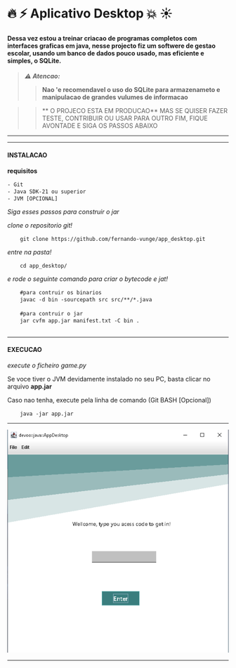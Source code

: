 # 🔥 ⚡ Aplicativo Desktop  💥 ☀

#### Dessa vez estou a treinar criacao de programas completos com interfaces graficas em java, nesse projecto fiz um softwere de gestao escolar, usando um banco de dados pouco usado, mas eficiente e simples, o SQLite.


>***⚠ Atencao:***
>>**Nao 'e recomendavel o uso do SQLite para armazenameto e manipulacao de grandes vulumes de informacao**

>>** O PROJECO ESTA EM PRODUCAO**
>>MAS SE QUISER FAZER TESTE, CONTRIBUIR OU USAR PARA OUTRO FIM, FIQUE AVONTADE E SIGA OS PASSOS ABAIXO
---

---

#### INSTALACAO

**requisitos**
    
    - Git
    - Java SDK-21 ou superior
    - JVM [OPCIONAL]

*Siga esses passos para construir o jar*

*clone o repositorio git!*

```
    git clone https://github.com/fernando-vunge/app_desktop.git
```

*entre na pasta!*

```
    cd app_desktop/
```
*e rode o seguinte comando para criar o bytecode e jat!*

```
	#para contruir os binarios
	javac -d bin -sourcepath src src/**/*.java
	
	#para contruir o jar
	jar cvfm app.jar manifest.txt -C bin .
	
```


---

#### EXECUCAO

*execute o ficheiro game.py*

Se voce tiver o JVM devidamente instalado no seu PC, basta clicar no arquivo **app.jar**

Caso nao tenha, execute pela linha de comando (Git BASH [Opcional])

```
    java -jar app.jar
```
---

![Prototipo](resource/assets/captura.png)

---

